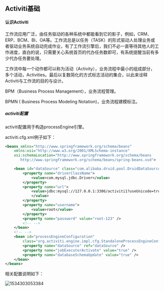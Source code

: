 ## Activiti基础

#### 认识Activiti

工作流应用广泛，由任务驱动的各种系统中都能看到它的影子，例如，CRM、ERP、BCM、BI、OA等。工作流总是以任务（TASK）的形式驱动人处理业务或者驱动业务系统自动完成作业，有了工作流引擎后，我们不必一直等待其他人的工作进度，直白的说，只需要关心系统首页的代办任务数即可，有系统提醒当前有多少代办任务要处理。

工作流中每一个动作都可以称为活动（Activity），业务流程中最小的组成部分，多个活动，Activities。最后以复数简化的方式标志活动的集合，以此来诠释Activiti与工作流的目的与设计。

BPM（Business Process Management），业务流程管理。

BPMN ( Business Process Modeling Notation)，业务流程建模标注。



##### activiti配置

activiti配置用于构造processEngine引擎。

activiti.cfg.xml例子如下：

```xml
<beans xmlns="http://www.springframework.org/schema/beans"
	xmlns:xsi="http://www.w3.org/2001/XMLSchema-instance"
	xsi:schemaLocation="http://www.springframework.org/schema/beans   
       http://www.springframework.org/schema/beans/spring-beans.xsd">

	<bean id="dataSource" class="com.alibaba.druid.pool.DruidDataSource">
		<property name="driverClassName">
			<value>com.mysql.jdbc.Driver</value>
		</property>
		<property name="url">
			<value>jdbc:mysql://127.0.0.1:3306/activiti1?useUnicode=true&amp;characterEncoding=UTF-8
			</value>
		</property>
		<property name="username">
			<value>root</value>
		</property>
		<property name="password" value="root-123" />
		<!-- -->
	</bean>
	<!-- -->
	<bean id="processEngineConfiguration"
		class="org.activiti.engine.impl.cfg.StandaloneProcessEngineConfiguration">
		<property name="dataSource" ref="dataSource" />
		<property name="jobExecutorActivate" value="true" />
		<property name="databaseSchemaUpdate" value="true" />
	</bean>
</beans>
```

相关配置说明如下：

![1534303053384](E:\Wiki\mywiki\images\1534303053384.png)


